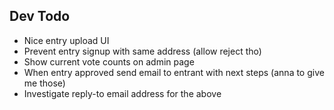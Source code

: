 ## Dev Todo

- Nice entry upload UI
- Prevent entry signup with same address (allow reject tho)
- Show current vote counts on admin page
- When entry approved send email to entrant with next steps (anna to give me those)
- Investigate reply-to email address for the above
